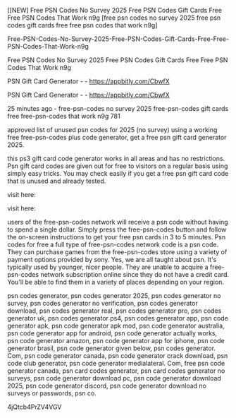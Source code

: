 [[NEW] Free PSN Codes No Survey 2025 Free PSN Codes Gift Cards Free Free PSN Codes That Work n9g [free psn codes no survey 2025 free psn codes gift cards free free psn codes that work n9g]

Free-PSN-Codes-No-Survey-2025-Free-PSN-Codes-Gift-Cards-Free-Free-PSN-Codes-That-Work-n9g

Free PSN Codes No Survey 2025 Free PSN Codes Gift Cards Free Free PSN Codes That Work n9g

PSN Gift Card Generator - - https://appbitly.com/CbwfX


PSN Gift Card Generator - - https://appbitly.com/CbwfX


25 minutes ago - free-psn-codes no survey 2025 free-psn-codes gift cards free free-psn-codes that work n9g 781

approved list of unused psn codes for 2025 (no survey) using a working free free-psn-codes plus code generator, get a free psn gift card generator 2025.

this ps3 gift card code generator works in all areas and has no restrictions. Psn gift card codes are given out for free to visitors on a regular basis using simply easy tricks. You may check easily if you get a free psn gift card code that is unused and already tested.

visit here:

visit here:

users of the free-psn-codes network will receive a psn code without having to spend a single dollar. Simply press the free-psn-codes button and follow the on-screen instructions to get your free psn cards in 3 to 5 minutes. Psn codes for free a full type of free-psn-codes network code is a psn code. They can purchase games from the free-psn-codes store using a variety of payment options provided by sony. Yes, we are all taught about psn. It's typically used by younger, nicer people. They are unable to acquire a free-psn-codes network subscription online since they do not have a credit card. You'll be able to find them in a variety of places depending on your region.

psn codes generator, psn codes generator 2025, psn codes generator no survey, psn codes generator no verification, psn codes generator download, psn codes generator real, psn codes generator pro, psn codes generator uk, psn codes generator ps4, psn codes generator app, psn code generator apk, psn code generator apk mod, psn code generator australia, psn code generator app for android, psn code generator actually works, psn code generator amazon, psn code generator app for iphone, psn code generator brasil, psn code generator given below, psn codes generator. Com, psn code generator canada, psn code generator crack download, psn code club generator, psn code generator medialateral. Com, free psn code generator canada, psn card codes generator, psn card codes generator no surveys, psn code generator download pc, psn code generator download 2025, psn code generator discord, psn code generator download no surveys or passwords, psn co.

4jQtcb4PrZV4VGV


